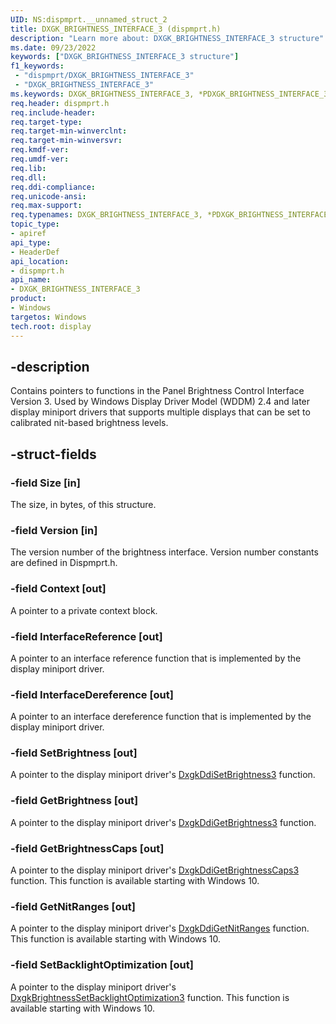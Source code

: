 ```yaml
---
UID: NS:dispmprt.__unnamed_struct_2
title: DXGK_BRIGHTNESS_INTERFACE_3 (dispmprt.h)
description: "Learn more about: DXGK_BRIGHTNESS_INTERFACE_3 structure"
ms.date: 09/23/2022
keywords: ["DXGK_BRIGHTNESS_INTERFACE_3 structure"]
f1_keywords:
 - "dispmprt/DXGK_BRIGHTNESS_INTERFACE_3"
 - "DXGK_BRIGHTNESS_INTERFACE_3"
ms.keywords: DXGK_BRIGHTNESS_INTERFACE_3, *PDXGK_BRIGHTNESS_INTERFACE_3, DXGK_BRIGHTNESS_INTERFACE_3,
req.header: dispmprt.h
req.include-header:
req.target-type:
req.target-min-winverclnt:
req.target-min-winversvr:
req.kmdf-ver:
req.umdf-ver:
req.lib:
req.dll:
req.ddi-compliance:
req.unicode-ansi:
req.max-support:
req.typenames: DXGK_BRIGHTNESS_INTERFACE_3, *PDXGK_BRIGHTNESS_INTERFACE_3
topic_type:
- apiref
api_type:
- HeaderDef
api_location:
- dispmprt.h
api_name:
- DXGK_BRIGHTNESS_INTERFACE_3
product: 
- Windows
targetos: Windows
tech.root: display
---
```


## -description

Contains pointers to functions in the Panel Brightness Control Interface Version 3. Used by Windows Display Driver Model (WDDM) 2.4 and later display miniport drivers that supports multiple displays that can be set to calibrated nit-based brightness levels.

## -struct-fields

### -field Size [in]

The size, in bytes, of this structure.

### -field Version [in]

The version number of the brightness interface. Version number constants are defined in Dispmprt.h.

### -field Context [out]

A pointer to a private context block.

### -field InterfaceReference [out]

A pointer to an interface reference function that is implemented by the display miniport driver.

### -field InterfaceDereference [out]

A pointer to an interface dereference function that is implemented by the display miniport driver.

### -field SetBrightness [out]

A pointer to the display miniport driver's [DxgkDdiSetBrightness3](..\dispmprt\nc-dispmprt-dxgk_brightness_set_3.md) function.

### -field GetBrightness [out]

A pointer to the display miniport driver's [DxgkDdiGetBrightness3](..\dispmprt\nc-dispmprt-dxgk_brightness_get_3.md) function.

### -field GetBrightnessCaps [out]

A pointer to the display miniport driver's [DxgkDdiGetBrightnessCaps3](..\dispmprt\nc-dispmprt-dxgk_brightness_get_caps_3.md) function. This function is available starting with Windows 10.

### -field GetNitRanges [out]

A pointer to the display miniport driver's [DxgkDdiGetNitRanges](..\dispmprt\nc-dispmprt-dxgk_brightness_get_nit_ranges.md) function. This function is available starting with Windows 10.

### -field SetBacklightOptimization [out]

A pointer to the display miniport driver's [DxgkBrightnessSetBacklightOptimization3](..\dispmprt\nc-dispmprt-dxgk_brightness_set_backlight_optimization_3.md) function. This function is available starting with Windows 10.

